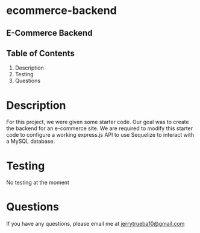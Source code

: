 # ecommerce-backend

## E-Commerce Backend

## Table of Contents
1. Description
2. Testing
3. Questions

# Description
For this project, we were given some starter code. Our goal was to create the backend for an e-commerce site. We are required to modify this starter code to configure a working express.js API to use Sequelize to interact with a MySQL database.

# Testing
No testing at the moment

# Questions
If you have any questions, please email me at jerrytrueba10@gmail.com